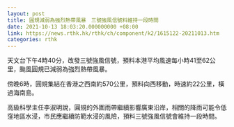 ```yaml
---
layout: post
title: 圓規減弱為強烈熱帶風暴　三號強風信號料維持一段時間
date: 2021-10-13 18:03:20.000000000 +08:00
link: https://news.rthk.hk/rthk/ch/component/k2/1615122-20211013.htm
categories: rthk
---
```


天文台下午4時40分，改發三號強風信號，預料本港平均風速每小時41至62公里，颱風圓規已減弱為強烈熱帶風暴。

傍晚6時，圓規集結在香港之西南約570公里，預料向西移動，時速約22公里，橫過海南島。

高級科學主任李淑明說，圓規的外圍雨帶繼續影響廣東沿岸，相關的降雨可能令低窪地區水浸，市民應繼續防範水浸的風險，預料三號強風信號會維持一段時間。
